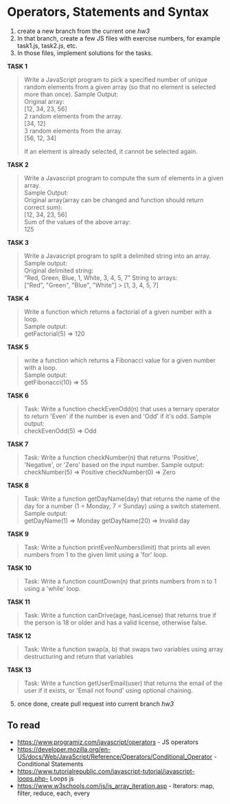 # Operators, Statements and Syntax

1. create a new branch from the current one _hw3_
2. In that branch, create a few JS files with exercise numbers, for example task1.js, task2.js, etc.
3. In those files, implement solutions for the tasks.

**TASK 1**

> Write a JavaScript program to pick a specified number of unique random elements from a given array (so that no element is selected more than once).
> Sample Output:  
> Original array:  
> [12, 34, 23, 56]  
> 2 random elements from the array.  
> [34, 12]  
> 3 random elements from the array.  
> [56, 12, 34]
>
> If an element is already selected, it cannot be selected again.

**TASK 2**

> Write a Javascript program to compute the sum of elements in a given array.  
> Sample Output:  
> Original array(array can be changed and function should return correct sum):  
> [12, 34, 23, 56]  
> Sum of the values of the above array:  
> 125

**TASK 3**

> Write a Javascript program to split a delimited string into an array.  
> Sample output:  
> Original delimited string:  
> “Red, Green, Blue, 1, White, 3, 4, 5, 7” String to arrays:  
> ["Red", "Green", "Blue", "White"] > [1, 3, 4, 5, 7]

**TASK 4**

> Write a function which returns a factorial of a given number with a loop.  
> Sample output:  
> getFactorial(5) => 120

**TASK 5**

> write a function which returns a Fibonacci value for a given number with a loop.  
> Sample output:  
> getFibonacci(10) => 55

**TASK 6**

> Task: Write a function checkEvenOdd(n) that uses a ternary operator to return 'Even' if the number is even and 'Odd' if it's odd.
> Sample output:  
> checkEvenOdd(5) => Odd

**TASK 7**

> Task: Write a function checkNumber(n) that returns 'Positive', 'Negative', or 'Zero' based on the input number.
> Sample output:  
> checkNumber(5) => Positive
> checkNumber(0) => Zero

**TASK 8**

> Task: Write a function getDayName(day) that returns the name of the day for a number (1 = Monday, 7 = Sunday) using a switch statement.
> Sample output:  
> getDayName(1) => Monday
> getDayName(20) => Invalid day

**TASK 9**

> Task: Write a function printEvenNumbers(limit) that prints all even numbers from 1 to the given limit using a 'for' loop.

**TASK 10**

> Task: Write a function countDown(n) that prints numbers from n to 1 using a 'while' loop.

**TASK 11**

> Task: Write a function canDrive(age, hasLicense) that returns true if the person is 18 or older and has a valid license, otherwise false.

**TASK 12**

> Task: Write a function swap(a, b) that swaps two variables using array destructuring and return that variables

**TASK 13**

> Task: Write a function getUserEmail(user) that returns the email of the user if it exists, or 'Email not found' using optional chaining.

5. once done, create pull request into current branch _hw3_

## To read

- https://www.programiz.com/javascript/operators - JS operators
- https://developer.mozilla.org/en-US/docs/Web/JavaScript/Reference/Operators/Conditional_Operator - Conditional Statements
- https://www.tutorialrepublic.com/javascript-tutorial/javascript-loops.php- Loops js
- https://www.w3schools.com/js/js_array_iteration.asp - Iterators: map, filter, reduce, each, every
